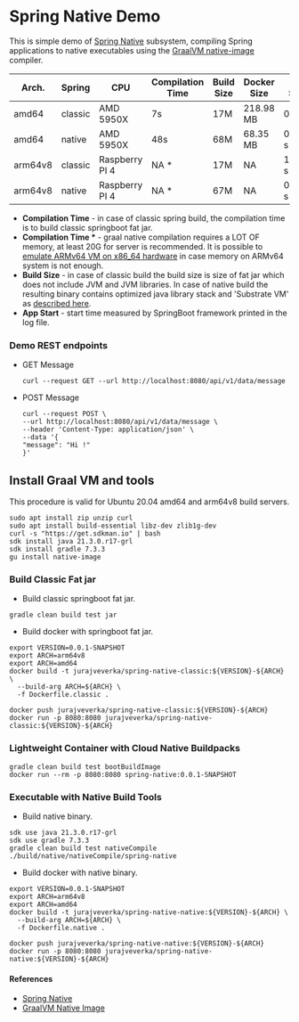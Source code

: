# Spring Native Demo
This is simple demo of [Spring Native](https://docs.spring.io/spring-native/docs/current/reference/htmlsingle/) subsystem, 
compiling Spring applications to native executables using the [GraalVM native-image](https://www.graalvm.org/reference-manual/native-image/) compiler.

| Arch.   | Spring  | CPU            | Compilation Time | Build Size | Docker Size | App Start | RSS Memory |
|---------|---------|----------------|------------------|------------|-------------|-----------|------------|
| amd64   | classic | AMD 5950X      | 7s               | 17M        | 218.98 MB   | 0.84 s    | 484.332 MB |
| amd64   | native  | AMD 5950X      | 48s              | 68M        | 68.35 MB    | 0.032 s   | 49.824 MB  |
| arm64v8 | classic | Raspberry PI 4 | NA *             | 17M        | NA          | 10.997 s  | 169.416 MB |
| arm64v8 | native  | Raspberry PI 4 | NA *             | 67M        | NA          | 0.161 s   | 71.820 MB  | 

* __Compilation Time__ - in case of classic spring build, the compilation time is to build classic springboot fat jar.
* __Compilation Time *__ - graal native compilation requires a LOT OF memory, at least 20G for server is recommended. 
  It is possible to [emulate ARMv64 VM on x86_64 hardware](https://github.com/jveverka/guildelines-and-procedures/tree/master/qemu) in case memory on ARMv64 system is not enough.
* __Build Size__ - in case of classic build the build size is size of fat jar which does not include JVM and JVM libraries.
  In case of native build the resulting binary contains optimized java library stack and 'Substrate VM' as [described here](https://www.graalvm.org/reference-manual/native-image/).  
* __App Start__ - start time measured by SpringBoot framework printed in the log file.

### Demo REST endpoints
* GET Message 
  ```
  curl --request GET --url http://localhost:8080/api/v1/data/message
  ```
* POST Message 
  ```
  curl --request POST \
  --url http://localhost:8080/api/v1/data/message \
  --header 'Content-Type: application/json' \
  --data '{
  "message": "Hi !"
  }'
  ```
  
## Install Graal VM and tools
This procedure is valid for Ubuntu 20.04 amd64 and arm64v8 build servers.
```
sudo apt install zip unzip curl
sudo apt install build-essential libz-dev zlib1g-dev
curl -s "https://get.sdkman.io" | bash
sdk install java 21.3.0.r17-grl
sdk install gradle 7.3.3
gu install native-image
```

### Build Classic Fat jar
* Build classic springboot fat jar.
```
gradle clean build test jar
```
* Build docker with springboot fat jar.
```
export VERSION=0.0.1-SNAPSHOT
export ARCH=arm64v8
export ARCH=amd64
docker build -t jurajveverka/spring-native-classic:${VERSION}-${ARCH} \
  --build-arg ARCH=${ARCH} \
  -f Dockerfile.classic .
  
docker push jurajveverka/spring-native-classic:${VERSION}-${ARCH}
docker run -p 8080:8080 jurajveverka/spring-native-classic:${VERSION}-${ARCH}
``` 

### Lightweight Container with Cloud Native Buildpacks
```
gradle clean build test bootBuildImage
docker run --rm -p 8080:8080 spring-native:0.0.1-SNAPSHOT
```

### Executable with Native Build Tools
* Build native binary.
```
sdk use java 21.3.0.r17-grl
sdk use gradle 7.3.3
gradle clean build test nativeCompile
./build/native/nativeCompile/spring-native
```
* Build docker with native binary.
```
export VERSION=0.0.1-SNAPSHOT
export ARCH=arm64v8
export ARCH=amd64
docker build -t jurajveverka/spring-native-native:${VERSION}-${ARCH} \
  --build-arg ARCH=${ARCH} \
  -f Dockerfile.native .
  
docker push jurajveverka/spring-native-native:${VERSION}-${ARCH}
docker run -p 8080:8080 jurajveverka/spring-native-native:${VERSION}-${ARCH}
```

#### References
* [Spring Native](https://docs.spring.io/spring-native/docs/0.11.1/reference/htmlsingle/#overview)
* [GraalVM Native Image](https://www.graalvm.org/reference-manual/native-image/)
